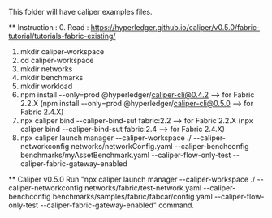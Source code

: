 This folder will have caliper examples files.

** Instruction : 
0. Read : https://hyperledger.github.io/caliper/v0.5.0/fabric-tutorial/tutorials-fabric-existing/
1. mkdir caliper-workspace
2. cd caliper-workspace
3. mkdir networks
4. mkdir benchmarks
5. mkdir workload
6. npm install --only=prod @hyperledger/caliper-cli@0.4.2  --> for Fabric 2.2.X (npm install --only=prod @hyperledger/caliper-cli@0.5.0  --> for Fabric 2.4.X)
7. npx caliper bind --caliper-bind-sut fabric:2.2 --> for Fabric 2.2.X (npx caliper bind --caliper-bind-sut fabric:2.4 --> for Fabric 2.4.X)
8. npx caliper launch manager --caliper-workspace ./ --caliper-networkconfig networks/networkConfig.yaml --caliper-benchconfig benchmarks/myAssetBenchmark.yaml --caliper-flow-only-test --caliper-fabric-gateway-enabled


** Caliper v0.5.0 
Run "npx caliper launch manager --caliper-workspace ./ --caliper-networkconfig networks/fabric/test-network.yaml --caliper-benchconfig benchmarks/samples/fabric/fabcar/config.yaml --caliper-flow-only-test --caliper-fabric-gateway-enabled" command.

